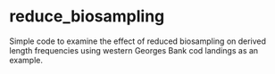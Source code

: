 # reduce_biosampling

Simple code to examine the effect of reduced biosampling on derived length frequencies using western Georges Bank cod landings as an example.
